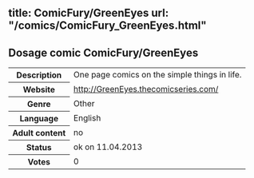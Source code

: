 title: ComicFury/GreenEyes
url: "/comics/ComicFury_GreenEyes.html"
---
Dosage comic ComicFury/GreenEyes
-----------------------------------------

<table class="comicinfo">
<tr>
<th>Description</th><td>One page comics on the simple things in life.</td>
</tr>
<tr>
<th>Website</th><td><a href="http://GreenEyes.thecomicseries.com/">http://GreenEyes.thecomicseries.com/</a></td>
</tr>
<tr>
<th>Genre</th><td>Other</td>
</tr>
<tr>
<th>Language</th><td>English</td>
</tr>
<tr>
<th>Adult content</th><td>no</td>
</tr>
<tr>
<th>Status</th><td>ok on 11.04.2013</td>
</tr>
<tr>
<th>Votes</th><td>0</div></td>
</tr>
</table>
